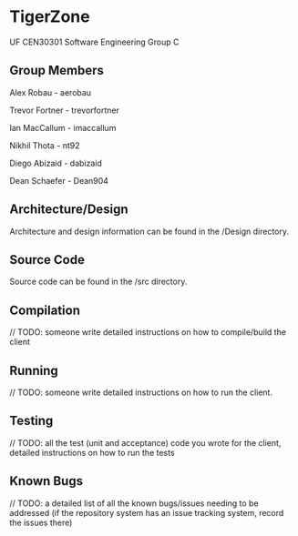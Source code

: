 # TigerZone
UF CEN30301 Software Engineering Group C

## Group Members

Alex Robau      - aerobau

Trevor Fortner  - trevorfortner

Ian MacCallum   - imaccallum

Nikhil Thota    - nt92

Diego Abizaid   - dabizaid

Dean Schaefer   - Dean904

## Architecture/Design
Architecture and design information can be found in the /Design directory.

## Source Code
Source code can be found in the /src directory.

## Compilation
// TODO: someone write detailed instructions on how to compile/build the client

## Running
// TODO: someone write detailed instructions on how to run the client.

## Testing
// TODO: all the test (unit and acceptance) code you wrote for the client,
detailed instructions on how to run the tests

## Known Bugs
// TODO: a detailed list of all the known bugs/issues needing to be addressed (if the repository system has an issue tracking system, record the issues there)
